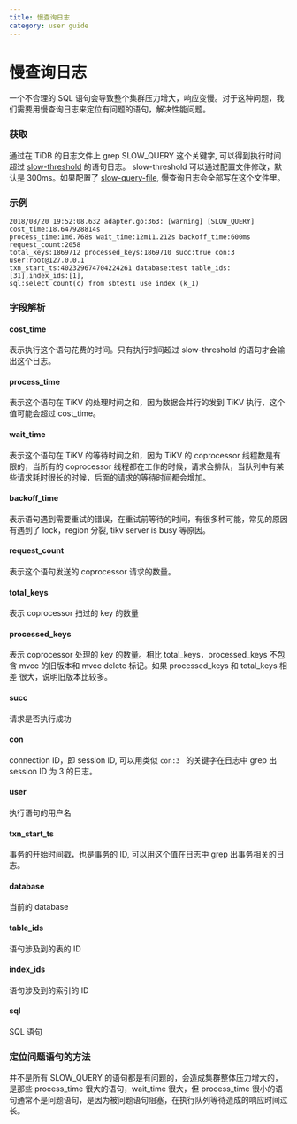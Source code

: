 ```yaml
---
title: 慢查询日志
category: user guide
---
```


# 慢查询日志

一个不合理的 SQL 语句会导致整个集群压力增大，响应变慢。对于这种问题，我们需要用慢查询日志来定位有问题的语句，解决性能问题。

### 获取

通过在 TiDB 的日志文件上 grep SLOW_QUERY 这个关键字, 可以得到执行时间超过 [slow-threshold](../op-guide/tidb-config-file.md#slow-threshold) 的语句日志。
slow-threshold 可以通过配置文件修改，默认是 300ms。如果配置了 [slow-query-file](../op-guide/tidb-config-file.md#slow-query-file), 慢查询日志会全部写在这个文件里。

### 示例

```
2018/08/20 19:52:08.632 adapter.go:363: [warning] [SLOW_QUERY] cost_time:18.647928814s
process_time:1m6.768s wait_time:12m11.212s backoff_time:600ms request_count:2058
total_keys:1869712 processed_keys:1869710 succ:true con:3 user:root@127.0.0.1
txn_start_ts:402329674704224261 database:test table_ids:[31],index_ids:[1],
sql:select count(c) from sbtest1 use index (k_1)
```

### 字段解析

#### cost_time

表示执行这个语句花费的时间。只有执行时间超过 slow-threshold
的语句才会输出这个日志。

#### process_time

表示这个语句在 TiKV 的处理时间之和，因为数据会并行的发到 TiKV 执行，这个值可能会超过 cost_time。

#### wait_time

表示这个语句在 TiKV 的等待时间之和，因为 TiKV 的 coprocessor 线程数是有限的，当所有的 coprocessor
线程都在工作的时候，请求会排队，当队列中有某些请求耗时很长的时候，后面的请求的等待时间都会增加。

#### backoff_time

表示语句遇到需要重试的错误，在重试前等待的时间，有很多种可能，常见的原因有遇到了 lock，region 分裂,
tikv server is busy 等原因。

#### request_count

表示这个语句发送的 coprocessor 请求的数量。

#### total_keys

表示 coprocessor 扫过的 key 的数量

#### processed_keys

表示 coprocessor 处理的 key 的数量。相比 total_keys，processed_keys 不包含
mvcc 的旧版本和 mvcc delete 标记。如果 processed_keys 和 total_keys 相差
很大，说明旧版本比较多。

#### succ

请求是否执行成功

#### con

connection ID，即 session ID, 可以用类似 `con:3 ` 的关键字在日志中 grep 出 session ID 为 3 的日志。

#### user

执行语句的用户名

#### txn_start_ts

事务的开始时间戳，也是事务的 ID, 可以用这个值在日志中 grep 出事务相关的日志。

#### database

当前的 database

#### table_ids

语句涉及到的表的 ID

#### index_ids

语句涉及到的索引的 ID

#### sql

SQL 语句

### 定位问题语句的方法

并不是所有 SLOW_QUERY 的语句都是有问题的，会造成集群整体压力增大的，是那些 process_time 很大的语句，wait_time
很大，但 process_time 很小的语句通常不是问题语句，是因为被问题语句阻塞，在执行队列等待造成的响应时间过长。





